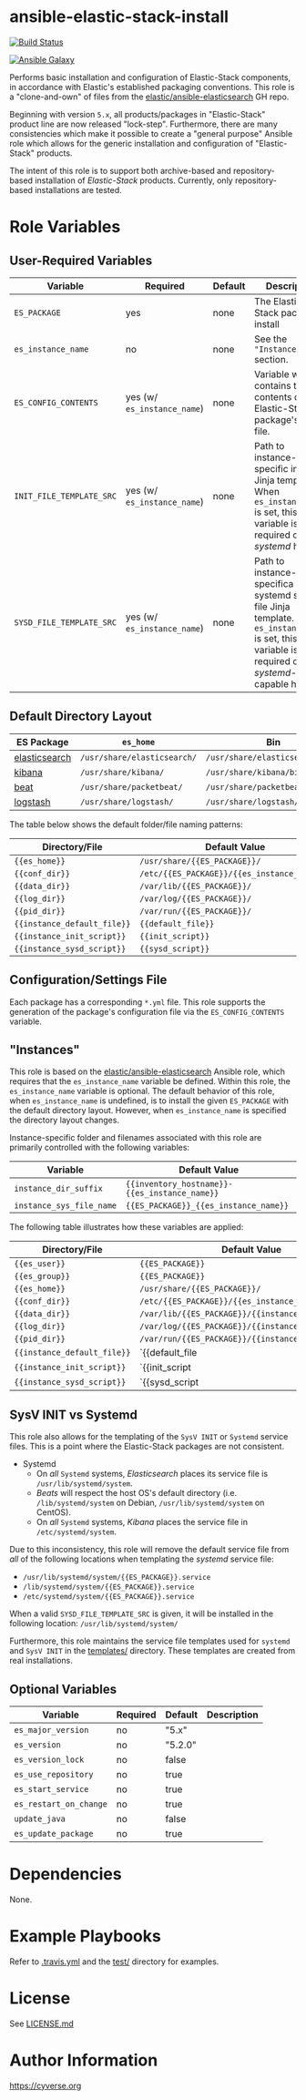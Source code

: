 ansible-elastic-stack-install
=============================
[![Build Status](https://travis-ci.org/CyVerse-Ansible/ansible-elastic-stack-install.svg?branch=master)](https://travis-ci.org/CyVerse-Ansible/ansible-elastic-stack-install)

[![Ansible Galaxy](https://img.shields.io/badge/ansible--galaxy-elastic--stack--install-blue.svg)](https://galaxy.ansible.com/CyVerse-Ansible/elastic-stack-install/)

Performs basic installation and configuration of Elastic-Stack components, in accordance with Elastic's established packaging conventions.
This role is a "clone-and-own" of files from the [elastic/ansible-elasticsearch][ansible-elasticsearch] GH repo.

Beginning with version `5.x`, all products/packages in  "Elastic-Stack" product line are now released "lock-step". 
Furthermore, there are many consistencies which make it possible to create a "general purpose" Ansible role which 
allows for the generic installation and configuration of "Elastic-Stack" products.

The intent of this role is to support both archive-based and repository-based installation of _Elastic-Stack_ products. 
Currently, only repository-based installations are tested.

Role Variables
==============

User-Required Variables
-----------------------

| Variable                |        Required            | Default        | Description    |
|-------------------------|----------------------------|----------------|----------------|
| `ES_PACKAGE`            | yes                        |      none      | The Elastic-Stack package to install | 
| `es_instance_name`      | no                         |      none      | See the `"Instances"` section. | 
| `ES_CONFIG_CONTENTS`    | yes (w/ `es_instance_name`)|      none      | Variable which contains the contents of the Elastic-Stack package's `*.yml` file. | 
| `INIT_FILE_TEMPLATE_SRC`| yes (w/ `es_instance_name`)|      none      | Path to instance-specific init file Jinja template. When `es_instance_name` is set, this variable is required on non-_systemd_ hosts.|
| `SYSD_FILE_TEMPLATE_SRC`| yes (w/ `es_instance_name`)|      none      | Path to instance-specifica systemd service file Jinja template. When `es_instance_name` is set, this variable is required on _systemd_-capable hosts. | 

Default Directory Layout
------------------------

| ES Package | `es_home` | Bin | `conf_dir` | `data_dir` | `log_dir` |  
|------------|------|-----|---------------|------|------|
| [elasticsearch][elasticsearch-deb-dir-layout] | `/usr/share/elasticsearch/` | `/usr/share/elasticsearch/bin/` | `/etc/elasticsearch/elasticsearch.yml` | `/var/lib/elasticsearch/` | `/var/log/elasticsearch/` |
| [kibana][kibana-deb-dir-layout] | `/usr/share/kibana/`    | `/usr/share/kibana/bin/`   | `/etc/kibana/kibana.yml`       | `/var/lib/kibana/`         | N/A |
| [beat][packetbeat-dir-layout]  | `/usr/share/packetbeat/`     | `/usr/share/packetbeat/bin/`    | `/etc/packetbeat/packetbeat.yml`         | `/var/lib/packetbeat/`          | `/var/log/packetbeat/` |
| [logstash][logstash-dir-layout] | `/usr/share/logstash/`  | `/usr/share/logstash/bin/` | `/etc/logstash/logstash.yml`   | N/A | `/var/log/logstash/` |

The table below shows the default folder/file naming patterns:

| Directory/File | Default Value |
|----------------|---------------|
| `{{es_home}}`  | `/usr/share/{{ES_PACKAGE}}/` | 
| `{{conf_dir}}` | `/etc/{{ES_PACKAGE}}/{{es_instance_name}}/` | 
| `{{data_dir}}` | `/var/lib/{{ES_PACKAGE}}/`      | 
| `{{log_dir}}`  | `/var/log/{{ES_PACKAGE}}/` |
| `{{pid_dir}}`  | `/var/run/{{ES_PACKAGE}}/` |
| `{{instance_default_file}}`  | `{{default_file}}` |
| `{{instance_init_script}}`  | `{{init_script}}` |
| `{{instance_sysd_script}}`  | `{{sysd_script}}` |


Configuration/Settings File
---------------------------
Each package has a corresponding `*.yml` file. This role supports the generation of the package's configuration file via the `ES_CONFIG_CONTENTS` variable.

"Instances"
-----------
This role is based on the [elastic/ansible-elasticsearch][ansible-elasticsearch] Ansible role, which requires that the `es_instance_name` variable be defined.
Within this role, the `es_instance_name` variable is optional. 
The default behavior of this role, when `es_instance_name` is undefined, is to install the given `ES_PACKAGE` with the default directory layout.
However, when `es_instance_name` is specified the directory layout changes.

Instance-specific folder and filenames associated with this role are primarily controlled with the following variables:

| Variable | Default Value |
|----------|---------------|
|`instance_dir_suffix`|`{{inventory_hostname}}-{{es_instance_name}}`|
|`instance_sys_file_name`|`{{ES_PACKAGE}}_{{es_instance_name}}`|

The following table illustrates how these variables are applied:

| Directory/File              | Default Value |
|-----------------------------|---------------|
| `{{es_user}}`               | `{{ES_PACKAGE}}`| 
| `{{es_group}}`              | `{{ES_PACKAGE}}`| 
| `{{es_home}}`               | `/usr/share/{{ES_PACKAGE}}/` | 
| `{{conf_dir}}`              | `/etc/{{ES_PACKAGE}}/{{es_instance_name}}/` | 
| `{{data_dir}}`              | `/var/lib/{{ES_PACKAGE}}/{{instance_dir_suffix}}/`      | 
| `{{log_dir}}`               | `/var/log/{{ES_PACKAGE}}/{{instance_dir_suffix}}/` |
| `{{pid_dir}}`               | `/var/run/{{ES_PACKAGE}}/{{instance_dir_suffix}}/` |
| `{{instance_default_file}}` | `{{default_file | dirname}}/{{instance_sys_file_name}}` |
| `{{instance_init_script}}`  | `{{init_script | dirname}}/{{instance_sys_file_name}}` |
| `{{instance_sysd_script}}`  | `{{sysd_script | dirname}}/{{instance_sys_file_name}}.service` |

SysV INIT vs Systemd
--------------------
This role also allows for the templating of the `SysV INIT` or `Systemd` service files. This is a point where the Elastic-Stack packages are not consistent.
* Systemd
  * On *all* `Systemd` systems, _Elasticsearch_ places its service file is `/usr/lib/systemd/system`.
  * _Beats_ will respect the host OS's default directory (i.e. `/lib/systemd/system` on Debian, `/usr/lib/systemd/system` on CentOS). 
  * On *all* `Systemd` systems, _Kibana_ places the service file in `/etc/systemd/system`.

Due to this inconsistency, this role will remove the default service file from *all* of the following locations when templating the _systemd_ service file:
* `/usr/lib/systemd/system/{{ES_PACKAGE}}.service`
* `/lib/systemd/system/{{ES_PACKAGE}}.service`
* `/etc/systemd/system/{{ES_PACKAGE}}.service`

When a valid `SYSD_FILE_TEMPLATE_SRC` is given, it will be installed in the following location: `/usr/lib/systemd/system/`

Furthermore, this role maintains the service file templates used for `systemd` and `SysV INIT` in the [templates/](./templates) directory. These templates are 
created from real installations.


Optional Variables
------------------

| Variable                |        Required            | Default        | Description    |
|-------------------------|----------------------------|----------------|----------------|
| `es_major_version`      | no                         | "5.x"          | | 
| `es_version`            | no                         | "5.2.0"        | | 
| `es_version_lock`       | no                         | false          | | 
| `es_use_repository`     | no                         | true           | | 
| `es_start_service`      | no                         | true           | | 
| `es_restart_on_change`  | no                         | true           | | 
| `update_java`           | no                         | false          | | 
| `es_update_package`     | no                         | true           | | 

Dependencies
============

None.

Example Playbooks
=================

Refer to [.travis.yml](.travis.yml) and the [test/](tests/) directory for examples.

License
=======

See [LICENSE.md](LICENSE.md)

Author Information
==================

https://cyverse.org

[packetbeat-dir-layout]: https://www.elastic.co/guide/en/beats/packetbeat/current/directory-layout.html
[elasticsearch-deb-dir-layout]: https://www.elastic.co/guide/en/elasticsearch/reference/current/deb.html#deb-layout
[kibana-deb-dir-layout]: https://www.elastic.co/guide/en/kibana/current/deb.html#deb-layout
[logstash-dir-layout]: https://www.elastic.co/guide/en/logstash/current/dir-layout.html
[ansible-elasticsearch]: https://github.com/elastic/ansible-elasticsearch
[elastic-elasticsearch]: https://galaxy.ansible.com/elastic/elasticsearch/
